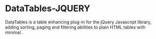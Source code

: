 # DataTables-JQUERY
DataTables is a table enhancing plug-in for the jQuery Javascript library, adding sorting, paging and filtering abilities to plain HTML tables with minimal . 
